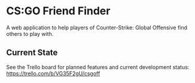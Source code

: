 CS:GO Friend Finder
===================

A web application to help players of Counter-Strike: Global Offensive find others to play with.


Current State
--------------
See the Trello board for planned features and current development status: https://trello.com/b/VG35F2gU/csgoff

